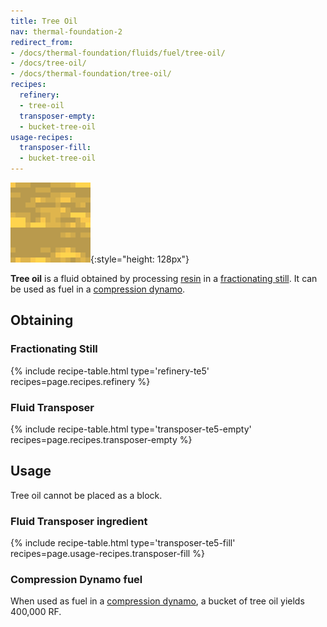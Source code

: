 ```yaml
---
title: Tree Oil
nav: thermal-foundation-2
redirect_from:
- /docs/thermal-foundation/fluids/fuel/tree-oil/
- /docs/tree-oil/
- /docs/thermal-foundation/tree-oil/
recipes:
  refinery:
  - tree-oil
  transposer-empty:
  - bucket-tree-oil
usage-recipes:
  transposer-fill:
  - bucket-tree-oil
---
```


![Tree oil](/assets/images/thermal-foundation-2/tree-oil.gif){:style="height: 128px"}


**Tree oil** is a fluid obtained by processing [resin](/docs/thermal-foundation-2/resin/) in a
[fractionating still](/docs/thermal-expansion-5/fractionating-still/). It can be used as fuel in a
[compression dynamo](/docs/thermal-expansion-5/compression-dynamo/).


Obtaining
---------

### Fractionating Still
{% include recipe-table.html type='refinery-te5' recipes=page.recipes.refinery %}

### Fluid Transposer
{% include recipe-table.html type='transposer-te5-empty' recipes=page.recipes.transposer-empty %}


Usage
-----

Tree oil cannot be placed as a block.

### Fluid Transposer ingredient
{% include recipe-table.html type='transposer-te5-fill' recipes=page.usage-recipes.transposer-fill %}

### Compression Dynamo fuel
When used as fuel in a [compression
dynamo](/docs/thermal-expansion-5/compression-dynamo/), a bucket of tree oil
yields 400,000 RF.
